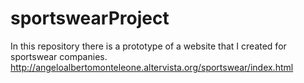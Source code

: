 # sportswearProject
 In this repository there is a prototype of a website that I created for sportswear companies.
 http://angeloalbertomonteleone.altervista.org/sportswear/index.html

